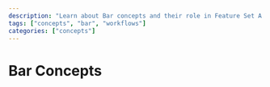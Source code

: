 ```yaml
---
description: "Learn about Bar concepts and their role in Feature Set A workflows and data processing."
tags: ["concepts", "bar", "workflows"]
categories: ["concepts"]
---
```


# Bar Concepts